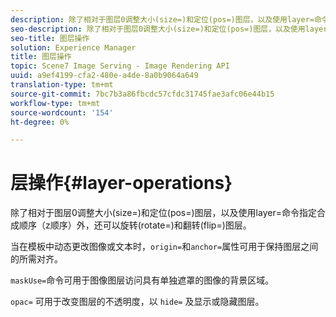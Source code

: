 ```yaml
---
description: 除了相对于图层0调整大小(size=)和定位(pos=)图层，以及使用layer=命令指定合成顺序（z顺序）外，还可以旋转(rotate=)和翻转(flip=)图层。
seo-description: 除了相对于图层0调整大小(size=)和定位(pos=)图层，以及使用layer=命令指定合成顺序（z顺序）外，还可以旋转(rotate=)和翻转(flip=)图层。
seo-title: 图层操作
solution: Experience Manager
title: 图层操作
topic: Scene7 Image Serving - Image Rendering API
uuid: a9ef4199-cfa2-480e-a4de-8a0b9064a649
translation-type: tm+mt
source-git-commit: 7bc7b3a86fbcdc57cfdc31745fae3afc06e44b15
workflow-type: tm+mt
source-wordcount: '154'
ht-degree: 0%

---
```



# 层操作{#layer-operations}

除了相对于图层0调整大小(size=)和定位(pos=)图层，以及使用layer=命令指定合成顺序（z顺序）外，还可以旋转(rotate=)和翻转(flip=)图层。

当在模板中动态更改图像或文本时，`origin=`和`anchor=`属性可用于保持图层之间的所需对齐。

`maskUse=`命令可用于图像图层访问具有单独遮罩的图像的背景区域。

`opac=` 可用于改变图层的不透明度，以 `hide=` 及显示或隐藏图层。
